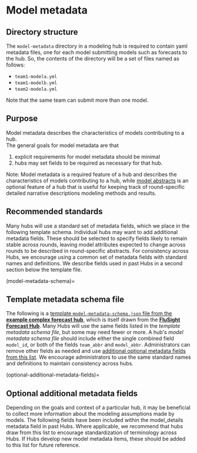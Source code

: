 # Model metadata

## Directory structure  
The `model-metadata` directory in a modeling hub is required to contain yaml metadata files, one for each model submitting models such as forecasts to the hub. So, the contents of the directory will be a set of files named as follows:  

* `team1-modela.yml`  
* `team1-modelb.yml`  
* `team2-modela.yml`  

Note that the same team can submit more than one model.  

## Purpose  
Model metadata describes the characteristics of models contributing to a hub.  
The general goals for model metadata are that  
1. explicit requirements for model metadata should be minimal  
2. hubs may set fields to be required as necessary for that hub.  

Note: Model metadata is a required feature of a hub and describes the characteristics of models contributing to a hub, while [model abstracts](../user-guide/model-abstracts.md) is an optional feature of a hub that is useful for keeping track of round-specific detailed narrative descriptions modeling methods and results.

## Recommended standards  
Many hubs will use a standard set of metadata fields, which we place in the following template schema. Individual hubs may want to add additional metadata fields. These should be selected to specify fields likely to remain stable across rounds, leaving model attributes expected to change across rounds to be described in round-specific abstracts. For consistency across Hubs, we encourage using a common set of metadata fields with standard names and definitions. We describe fields used in past Hubs in a second section below the template file.  

(model-metadata-schema)=
## Template metadata schema file  

The following is a [template `model-metadata-schema.json` file from the **example complex forecast hub**](https://github.com/hubverse-org/example-complex-forecast-hub/blob/main/hub-config/model-metadata-schema.json), which is itself drawn from the [**FluSight Forecast Hub**](https://github.com/cdcepi/FluSight-forecast-hub/blob/main/model-metadata/README.md). Many Hubs will use the same fields listed in the *template metadata schema file*, but some may need fewer or more. A hub's *model metadata schema file* should include either the single combined field `model_id`, or both of the fields `team_abbr` and `model_abbr`. Administrators can remove other fields as needed and use [additional optional metadata fields from this list](#optional-additional-metadata-fields). We encourage administrators to use the same standard names and definitions to maintain consistency across hubs.  

   <script src="../_static/docson/widget.js" data-schema="https://raw.githubusercontent.com/hubverse-org/example-complex-forecast-hub/main/hub-config/model-metadata-schema.json"></script>


(optional-additional-metadata-fields)=
## Optional additional metadata fields  
Depending on the goals and context of a particular hub, it may be beneficial to collect more information about the modeling assumptions made by models. The following fields have been included within the model_details metadata field in past Hubs. Where applicable, we recommend that hubs draw from this list to encourage standardization of terminology across Hubs. If Hubs develop new model metadata items, these should be added to this list for future reference.  

   <script src="../_static/docson/widget.js" data-schema="../../_static/other-metadata-fields.json"></script>

